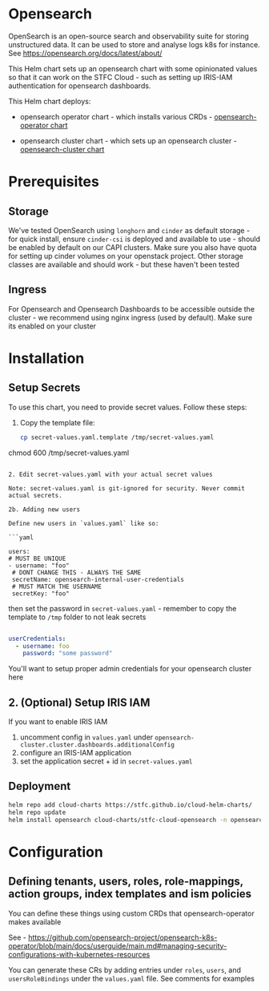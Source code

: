 # Opensearch

OpenSearch is an open-source search and observability suite for storing unstructured data. 
It can be used to store and analyse logs k8s for instance. See https://opensearch.org/docs/latest/about/

This Helm chart sets up an opensearch chart with some opinionated values so that it can work on the STFC Cloud - such as setting up IRIS-IAM authentication for opensearch dashboards.

This Helm chart deploys:
  - opensearch operator chart - which installs various CRDs - [opensearch-operator chart](https://github.com/opensearch-project/opensearch-k8s-operator/tree/main/charts/opensearch-operator)

  - opensearch cluster chart - which sets up an opensearch cluster - [opensearch-cluster chart](https://github.com/opensearch-project/opensearch-k8s-operator/tree/main/charts/opensearch-cluster)


# Prerequisites

## Storage
We've tested OpenSearch using `longhorn` and `cinder` as default storage - for quick install, ensure `cinder-csi` is deployed and available to use - should be enabled by default on our CAPI clusters. Make sure you also have quota for setting up cinder volumes on your openstack project. Other storage classes are available and should work - but these haven't been tested

## Ingress
For Opensearch and Opensearch Dashboards to be accessible outside the cluster - we recommend using nginx ingress (used by default). Make sure its enabled on your cluster


# Installation


## Setup Secrets

To use this chart, you need to provide secret values. Follow these steps:

1. Copy the template file:
   ```bash
   cp secret-values.yaml.template /tmp/secret-values.yaml
  chmod 600 /tmp/secret-values.yaml
   ```

2. Edit secret-values.yaml with your actual secret values

Note: secret-values.yaml is git-ignored for security. Never commit actual secrets.

2b. Adding new users

Define new users in `values.yaml` like so: 

```yaml

users:
  # MUST BE UNIQUE
  - username: "foo"
    # DONT CHANGE THIS - ALWAYS THE SAME
    secretName: opensearch-internal-user-credentials
    # MUST MATCH THE USERNAME
    secretKey: "foo"
```

then set the password in `secret-values.yaml` - remember to copy the template to `/tmp` folder to not leak secrets

```yaml

userCredentials:
  - username: foo
    password: "some password"

```

You'll want to setup proper admin credentials for your opensearch cluster here

## 2. (Optional) Setup IRIS IAM

If you want to enable IRIS IAM 
1. uncomment config in `values.yaml` under `opensearch-cluster.cluster.dashboards.additionalConfig`
2. configure an IRIS-IAM application
3. set the application secret + id in `secret-values.yaml` 

## Deployment 

```bash
helm repo add cloud-charts https://stfc.github.io/cloud-helm-charts/
helm repo update
helm install opensearch cloud-charts/stfc-cloud-opensearch -n opensearch-system --create-namespace -f secret-values.yaml
```


# Configuration

## Defining tenants, users, roles, role-mappings, action groups, index templates and ism policies

You can define these things using custom CRDs that opensearch-operator makes available

See - https://github.com/opensearch-project/opensearch-k8s-operator/blob/main/docs/userguide/main.md#managing-security-configurations-with-kubernetes-resources 

You can generate these CRs by adding entries under `roles`, `users`, and `usersRoleBindings` under the `values.yaml` file. See comments for examples 